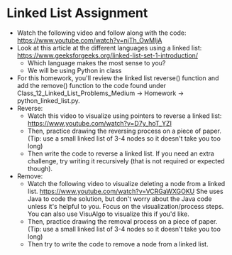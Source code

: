 # Linked List Assignment
- Watch the following video and follow along with the code: https://www.youtube.com/watch?v=njTh_OwMljA
- Look at this article at the different languages using a linked list: https://www.geeksforgeeks.org/linked-list-set-1-introduction/
    - Which language makes the most sense to you?
    - We will be using Python in class
- For this homework, you'll review the linked list reverse() function and add the remove() function to the code found under Class_12_Linked_List_Problems_Medium -> Homework -> python_linked_list.py.
- Reverse:
    - Watch this video to visualize using pointers to reverse a linked list: https://www.youtube.com/watch?v=D7y_hoT_YZI
    - Then, practice drawing the reversing process on a piece of paper. (Tip: use a small linked list of 3-4 nodes so it doesn't take you too long)
    - Then write the code to reverse a linked list. If you need an extra challenge, try writing it recursively (that is not required or expected though).
- Remove:
    - Watch the following video to visualize deleting a node from a linked list. https://www.youtube.com/watch?v=VCRGaWXGOKU She uses Java to code the solution, but don't worry about the Java code unless it's helpful to you. Focus on the visualization/process steps. You can also use VisuAlgo to visualize this if you'd like.
    - Then, practice drawing the removal process on a piece of paper. (Tip: use a small linked list of 3-4 nodes so it doesn't take you too long)
    - Then try to write the code to remove a node from a linked list.